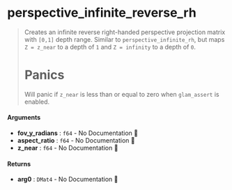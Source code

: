 # perspective\_infinite\_reverse\_rh

>  Creates an infinite reverse right-handed perspective projection matrix with `[0,1]` depth range.
>  Similar to `perspective_infinite_rh`, but maps `Z = z_near` to a depth of `1` and `Z = infinity` to a depth of `0`.
>  # Panics
>  Will panic if `z_near` is less than or equal to zero when `glam_assert` is enabled.

#### Arguments

- **fov\_y\_radians** : `f64` \- No Documentation 🚧
- **aspect\_ratio** : `f64` \- No Documentation 🚧
- **z\_near** : `f64` \- No Documentation 🚧

#### Returns

- **arg0** : `DMat4` \- No Documentation 🚧